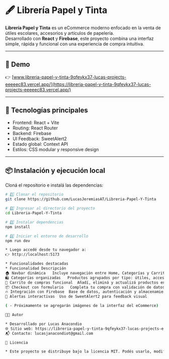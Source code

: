 # 🖋️ Librería Papel y Tinta

**Librería Papel y Tinta** es un eCommerce moderno enfocado en la venta de útiles escolares, accesorios y artículos de papelería.  
Desarrollado con **React** y **Firebase**, este proyecto combina una interfaz simple, rápida y funcional con una experiencia de compra intuitiva.

---

## 🚀 Demo

👉 [www.libreria-papel-y-tinta-9qfeykx37-lucas-projects-eeeeec83.vercel.app/](https://libreria-papel-y-tinta-9qfeykx37-lucas-projects-eeeeec83.vercel.app/)

---

## 🧠 Tecnologías principales

- Frontend: React + Vite
- Routing: React Router
- Backend: Firebase
- UI Feedback: SweetAlert2
- Estado global: Context API
- Estilos: CSS modular y responsive design

---

## 📦 Instalación y ejecución local

Cloná el repositorio e instalá las dependencias:

```bash
# 1️⃣ Clonar el repositorio
git clone https://github.com/LucasJeremiasAT/Libreria-Papel-Y-Tinta

# 2️⃣ Ingresar al directorio del proyecto
cd Libreria-Papel-Y-Tinta

# 3️⃣ Instalar dependencias
npm install

# 4️⃣ Iniciar el entorno de desarrollo
npm run dev

* Luego accedé desde tu navegador a:
👉 http://localhost:5173

* Funcionalidades destacadas
* Funcionalidad	Descripción
🏠 Navbar dinámica	Incluye navegación entre Home, Categorías y Carrito
🛍️ Categorías organizadas	Productos agrupados por tipo: útiles, accesorios y papelería
🛒 Carrito de compras funcional	Añadí, eliminá y actualizá productos en tiempo real
📦 Checkout con formulario	Completa tu compra con validación de datos
🔥 Integración con Firebase	Base de datos, autenticación y almacenamiento
🍬 Alertas interactivas	Uso de SweetAlert2 para feedback visual

( - Próximamente se agregarán imágenes de la interfaz del eCommerce)

👨‍💻 Autor

* Desarrollado por Lucas Anacondio
🌐 Sitio web: https://libreria-papel-y-tinta-9qfeykx37-lucas-projects-eeeeec83.vercel.app/
📬 Contacto: lucasjanacondiot@gmail.com

📝 Licencia

* Este proyecto se distribuye bajo la licencia MIT. Podés usarlo, modificarlo y compartirlo libremente.

